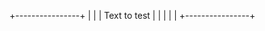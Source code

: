 
 
 
 
   +----------------+
   |				| 
   |  Text to test  |
   |				|
   |				|
   +----------------+